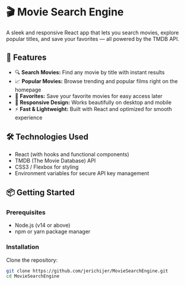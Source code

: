 # 🎬 Movie Search Engine

A sleek and responsive React app that lets you search movies, explore popular titles, and save your favorites — all powered by the TMDB API.

<!-- Replace above with your demo GIF or screenshot -->

## 🚀 Features

- 🔍 **Search Movies:** Find any movie by title with instant results  
- 📈 **Popular Movies:** Browse trending and popular films right on the homepage  
- 💾 **Favorites:** Save your favorite movies for easy access later  
- 🎨 **Responsive Design:** Works beautifully on desktop and mobile  
- ⚡ **Fast & Lightweight:** Built with React and optimized for smooth experience  

## 🛠️ Technologies Used

- React (with hooks and functional components)  
- TMDB (The Movie Database) API  
- CSS3 / Flexbox for styling  
- Environment variables for secure API key management  

## 📦 Getting Started

### Prerequisites

- Node.js (v14 or above)  
- npm or yarn package manager  

### Installation

Clone the repository:

```bash
git clone https://github.com/jerichijer/MovieSearchEngine.git
cd MovieSearchEngine
